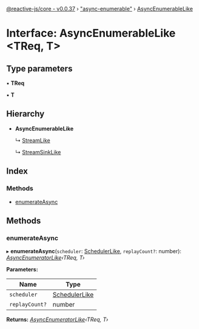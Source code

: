 [@reactive-js/core - v0.0.37](../README.md) › ["async-enumerable"](../modules/_async_enumerable_.md) › [AsyncEnumerableLike](_async_enumerable_.asyncenumerablelike.md)

# Interface: AsyncEnumerableLike <**TReq, T**>

## Type parameters

▪ **TReq**

▪ **T**

## Hierarchy

* **AsyncEnumerableLike**

  ↳ [StreamLike](_async_enumerable_.streamlike.md)

  ↳ [StreamSinkLike](_async_enumerable_.streamsinklike.md)

## Index

### Methods

* [enumerateAsync](_async_enumerable_.asyncenumerablelike.md#enumerateasync)

## Methods

###  enumerateAsync

▸ **enumerateAsync**(`scheduler`: [SchedulerLike](_scheduler_.schedulerlike.md), `replayCount?`: number): *[AsyncEnumeratorLike](_async_enumerable_.asyncenumeratorlike.md)‹TReq, T›*

**Parameters:**

Name | Type |
------ | ------ |
`scheduler` | [SchedulerLike](_scheduler_.schedulerlike.md) |
`replayCount?` | number |

**Returns:** *[AsyncEnumeratorLike](_async_enumerable_.asyncenumeratorlike.md)‹TReq, T›*
